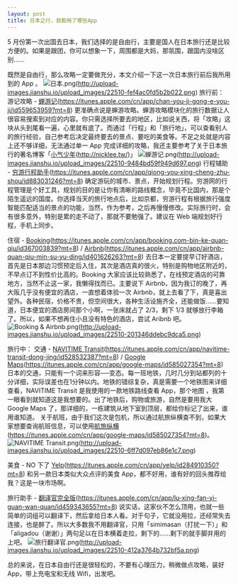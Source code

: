 ```yaml
---
layout: post
title: 日本之行，我都用了哪些App
---
```


5 月份第一次出国去日本，我们选择的是自由行，主要是国人在日本旅行还是比较方便的。如果是跟团，你可以想象一下，周围都是大妈，那氛围，跟国内没啥区别……

既然是自由行，那么攻略一定要做充分，本文介绍一下这一次日本旅行前后我所用到的 App 。
![日本.png](#)(http://upload-images.jianshu.io/upload_images/22510-fef4ac0fd5b2b022.png)
旅行前：
游记攻略 - [蝉游记](#)(https://itunes.apple.com/cn/app/chan-you-ji-gong-e-you-ji/id559653959?mt=8)
更准确点说是蝉游攻略。蝉游攻略模块化的旅行数据让人很容易搜索到对应的内容。你只需选择所要去的地区，比如说关西，将「攻略」这块从头到尾看一遍，心里就有底了。而通过「行程」和「旅行地」，可以查看别人的旅行经验，自己参考后决定最终要去的景点、要吃的美食等。不足之处就是内容上还不够详细，无法通过单一 App 完成详细的攻略，我还主要参考了关于日本旅行的著名博客「[小气少年](#)(http://nicklee.tw/)」
![蝉游记.png](#)(http://upload-images.jianshu.io/upload_images/22510-9484bd59f949d697.png)
行程辅助 - [穷游行程助手](#)(https://itunes.apple.com/cn/app/qiong-you-xing-cheng-zhu-shou/id883031246?mt=8)
确定游玩的城市、景点，开始规划行程。穷游网的行程管理是个好工具，规划的目的是让你有清晰的路线概念，毕竟不比国内，那是个陌生遥远的国度。你选择当天的旅行地点后，比如京都，穷游行程有根据旅行强度智能匹配适当的景点的功能，当然，作为参考，之后再慢慢修改。实际旅行时，会有很多意外，特别是累的走不动了，那就不要勉强了。建议在 Web 端规划好行程，手机上同步。

住宿 - [Booking](#)(https://itunes.apple.com/cn/app/booking.com-bin-ke-quan-qiu/id367003839?mt=8) / [Airbnb](#)(https://itunes.apple.com/cn/app/airbnb-quan-qiu-min-su-yu-ding/id401626263?mt=8)
去日本一定要提早订好酒店，首先是日本那边习惯预定后入住，其次是酒店真的很火，特别是购物地区附近的，不早点订不到性价比高的。Booking 大家应该比较熟悉了，在线预定酒店的可靠地方，当然不止这一家，我懒得找而已。主要说下 Airbnb，因为我订的晚了，再大阪几乎没有便宜的酒店，一直想着体验一次 Airbnb，就上去看了下，真是喜出望外。各种民宿，价格不贵，但空间很大，各种生活设施齐全，还能做饭……要知道，日本便宜的酒店房间那个小啊，一张床就占了 2/3，剩下 1/3 就够放行李箱了。所以，如果不想再住小且没有特色的酒店，尝试 Aribnb 吧。
![Booking & Airbnb.png](#)(http://upload-images.jianshu.io/upload_images/22510-201346ddebc9dca5.png)

旅行中：
交通 - [NAVITIME Transit](#)(https://itunes.apple.com/cn/app/navitime-transit-dong-jing/id528532387?mt=8) / [Google Maps](#)(https://itunes.apple.com/cn/app/google-maps/id585027354?mt=8)
日本的交通，只能有一个词来形容──变态。每一班地铁，几时几分到站都列的十分详细，实际误差也在1分钟以内。地铁的错综复杂，真是需要一个地铁图来详细查看，NAVITIME Transit 是我使用的一款地铁路线查看 App，那个地图 ，我第一眼看到就知道这是我想要的。出了地铁后，购物或旅游，自然是要用我大 Google Maps 了，那详细的，一栋建筑从地下室到顶层，都给你标记了出来，谁用谁知道。
关于航班，由于我们这次是包机，所以通过航旅纵横查不到，如果大家想要查询航班信息，可以使用[航旅纵横](#)(https://itunes.apple.com/cn/app/google-maps/id585027354?mt=8)。
![NAVITIME Transit.png](#)(http://upload-images.jianshu.io/upload_images/22510-6ff7d097eb86e1c7.png)

美食 - NO
下了 [Yelp](#)(https://itunes.apple.com/cn/app/yelp/id284910350?mt=8) 和另一款日本类似大众点评的美食 App，都不好用，谁有好的回头推荐给我？这是一块市场啊。

旅行助手 - [翻译官完全版](#)(https://itunes.apple.com/cn/app/lu-xing-fan-yi-guan-wan-quan/id459343655?mt=8)
说实话，这家伙不怎么顶用，也就一些简单的词组可以翻译下，然后拿给日本人看。对于句子，它就没用拉，还经常失去连接，也是醉了。所以大多数我不用翻译官，只用「simimasan（打扰一下）」和「aligadou（谢谢）」两句足以在日本横着走拉，剩下的……剩下的就手脚并用的上吧。
![旅行翻译官.png](#)(http://upload-images.jianshu.io/upload_images/22510-412a3764b732bf5a.png)

总的来说，在日本自由行还是很轻松的，不要有心理压力，稍微做点攻略，装好 App，带上充电宝和无线 Wifi，出发吧。

